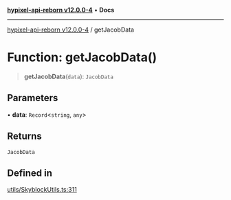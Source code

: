 [**hypixel-api-reborn v12.0.0-4**](../README.md) • **Docs**

***

[hypixel-api-reborn v12.0.0-4](../globals.md) / getJacobData

# Function: getJacobData()

> **getJacobData**(`data`): `JacobData`

## Parameters

• **data**: `Record`\<`string`, `any`\>

## Returns

`JacobData`

## Defined in

[utils/SkyblockUtils.ts:311](https://github.com/Kathund/REBORN-docs-TEST/blob/1c14a4fa83649d1c26475bdd62d394bf5095b016/src/utils/SkyblockUtils.ts#L311)
